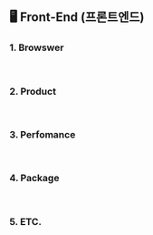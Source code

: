 ##  🖥 Front-End (프론트엔드)

### 1. Browswer

<br />

### 2. Product

<br />

### 3. Perfomance

<br />

### 4. Package

<br />

### 5. ETC.
